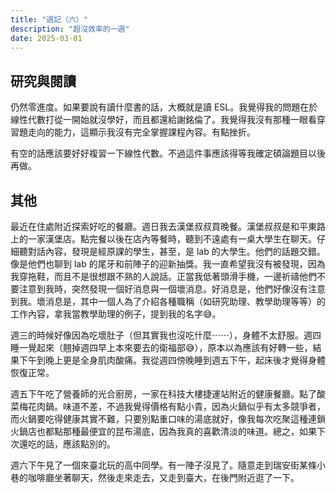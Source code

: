 ```yaml
---
title: "週記（六）"
description: "超沒效率的一週"
date: 2025-03-01
---
```


## 研究與閱讀

仍然零進度。如果要說有讀什麼書的話，大概就是讀 ESL。我覺得我的問題在於線性代數打從一開始就沒學好，而且都還給謝銘倫了。我覺得我沒有那種一眼看穿習題走向的能力，這顯示我沒有完全掌握課程內容。有點挫折。

有空的話應該要好好複習一下線性代數。不過這件事應該得等我確定碩論題目以後再做。

## 其他

最近在住處附近探索好吃的餐廳。週日我去漢堡叔叔買晚餐。漢堡叔叔是和平東路上的一家漢堡店。點完餐以後在店內等餐時，聽到不遠處有一桌大學生在聊天。仔細聽對話內容，發現是經原課的學生，甚至，是 lab 的大學生。他們的話題交錯。像是他們也聊到 lab 的尾牙和前陣子的迎新抽獎。我一直希望我沒有被發現，因為我穿拖鞋，而且不是很想跟不熟的人說話。正當我低著頭滑手機，一邊祈禱他們不要注意到我時，突然發現一個好消息與一個壞消息。好消息是，他們好像沒有注意到我。壞消息是，其中一個人為了介紹各種職稱（如研究助理、教學助理等等）的工作內容，拿我當教學助理的例子，提到我的名字😅。

週三的時候好像因為吃壞肚子（但其實我也沒吃什麼⋯⋯），身體不太舒服。週四睡一覺起來（翹掉週四早上本來要去的衛福部😅），原本以為應該有好轉一些，結果下午到晚上更是全身肌肉酸痛。我從週四傍晚睡到週五下午，起床後才覺得身體恢復正常。

週五下午吃了營養師的光合廚房，一家在科技大樓捷運站附近的健康餐廳。點了酸菜梅花肉鍋。味道不差，不過我覺得價格有點小貴，因為火鍋似乎有太多競爭者，而火鍋要吃得健康其實不難，只要別點重口味的湯底就好，像我每次吃聚這種連鎖火鍋店也都點那種最便宜的昆布湯底，因為我真的喜歡清淡的味道。總之，如果下次還吃的話，應該點別的。

週六下午見了一個來臺北玩的高中同學。有一陣子沒見了。隨意走到瑞安街某條小巷的咖啡廳坐著聊天，然後走來走去，又走到臺大，在後門附近逛了一下。